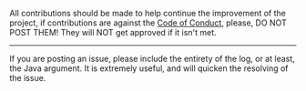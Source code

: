 All contributions should be made to help continue the improvement of the project, if contributions are against the [Code of Conduct](../blob/master/CODE_OF_CONDUCT), please, DO NOT POST THEM! They will NOT get approved if it isn't met.
___
If you are posting an issue, please include the entirety of the log, or at least, the Java argument. It is extremely useful, and will quicken the resolving of the issue.
